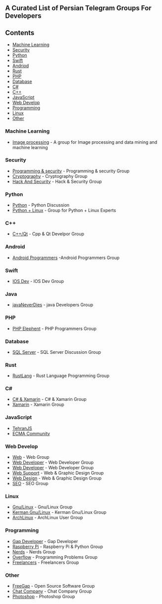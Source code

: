 ## A Curated List of Persian Telegram Groups For Developers
## Contents
 - [Machine Learning](#machine-learning)
 - [Security](#security)
 - [Python](#python)
 - [Swift](#swift)
 - [Andriod](#android)
 - [Rust](#Rustlang)
 - [PHP](#php)
 - [Database](#database)
 - [C#](#c-sharp)
 - [C++](#c-plus-plus)
 - [JavaScript](#javascript)
 - [Web Develop](#web-develop)
 - [Programming](#programming)
 - [Linux](#linux)
 - [Other](#other)

### Machine Learning
 - [Image processing](https://telegram.me/joinchat/Bm-SgUELJ355MOKYgoDXrg) - A group for Image processing and data mining and machine learning

### Security
 - [Programming & security](http://t.me/joinchat/FQbLclBaqOffs8EGi0JUQg) - Programming & security Group
 - [Cryptography](https://t.me/joinchat/Bi883BH1gstrrfsxssdu7g) - Cryptography Group
 - [Hack And Security](https://telegram.me/joinchat/AAAAAEJOCEXl-fny4Pml1A) - Hack & Security Group

### Python
 - [Python](https://t.me/joinchat/HHAUWk16aSvttxZ_su11mg) - Python Discussion
 - [Python + Linux](https://t.me/joinchat/ClyM2j9QzOiYfJkHkgrMxQ) - Group for Python + Linux Experts
 
### C++
 - [C++/Qt](https://telegram.me/joinchat/BY6MdD8zELnu-u4vy6mxvg) - Cpp & Qt Develpor Group

### Android
 - [Android Programmers](https://telegram.me/joinchat/DmIcnUAm-a935cJumBkMmg) -Android Programmers Group

### Swift
 - [IOS Dev](https://telegram.me/joinchat/CHk-4UBjjds4nYAl-S2Now) - IOS Dev Group

### Java
 - [javaNeverDies](https://t.me/joinchat/Celm7kBy4QJvaKG6qm9dOw) - java Developers Group

### PHP
 - [PHP Elephent](https://t.me/joinchat/BlYEGT9D614i8VhQW-N7SA) - PHP Programmers Group

### Database
 - [SQL Server](https://t.me/joinchat/AAAAAEE8KHTCfN_K9xAE-g) - SQL Server Discussion Group 
 
### Rust
- [RustLang](https://t.me/joinchat/Al7JHw3UCQmYMuvAxxkWBw) - Rust Language Programming Group

### C#
 - [C# & Xamarin](https://telegram.me/joinchat/BOKswEFe0LV4o8LxXZTnYA) - C# & Xamarin Group
 - [Xamarin](https://t.me/joinchat/IlKL1hEtjzLOWarPIVry1A) - Xamarin Group
 
### JavaScript
 - [TehranJS](https://t.me/joinchat/AAAAADuurksaUzYjKNFtpA)
 - [ECMA Community](https://t.me/joinchat/FfvXeUQU_fiPDX2yRlnD4w)

### Web Develop 
 - [Web](https://t.me/joinchat/BhhZM0zUOcqv8Flt5w_kTw) - Web Group 
 - [Web Developer](https://telegram.me/joinchat/BaoJETxRxmPG3mV96OkcBg) - Web Developer Group 
 - [Web Developer](https://t.me/joinchat/AAAAAEP6OBxMfDTR9o_VAQ) - Web Developer Group 
 - [Web Support](https://telegram.me/joinchat/Amapzzu5N7KU9l8i9biQVw) - Web & Graphic Design Group
 - [Web Design](https://t.me/joinchat/BhhZM0Qo_kBc92EJ279h3w) - Web & Graphic Design Group
 - [SEO](https://t.me/joinchat/BhJ3RxHm5bAjWUmR-G9UBA) - SEO Group
 
### Linux
 - [Gnu/Linux](https://t.me/joinchat/AgXFOERWlsLvJqxWYlrBqQ) - Gnu/Linux Group
 - [Kerman Gnu/Linux](https://t.me/joinchat/BU-t6E-hnY-pERFdPw54TQ) - Kerman Gnu/Linux Group
 - [ArchLinux](https://t.me/joinchat/HkrxrEL0r7LHZulhhc36KQ) - ArchLinux User Group
 
### Programming
 - [Gap Developer](https://t.me/joinchat/GsMlLBAEbANpcQx7v86Pgg) - Gap Developer
 - [Raspberry Pi](https://t.me/joinchat/D1ZmYU5n_GYLkGBr_VUi5g) - Raspberry Pi & Python Group
 - [Nerds](https://t.me/joinchat/AAAAAD2_t1mRKSuEAja3iw) - Nerds Group
 - [Overflow](https://t.me/joinchat/AAAAAD2_t1mRKSuEAja3iw) - Programming Problems Group
 - [Freelancers](https://t.me/joinchat/AhgfaRFOG412RBv3CQNq-Q) - Freelancers Group
 
### Other
 - [FreeGap](https://t.me/joinchat/AgXFOD86p1nhiaC0HB1wrg) - Open Source Software Group
 - [Chat Company](https://t.me/joinchat/DKhsrUNxZcAe2VLN8NcM9w) - Chat Company Group
 - [Photoshop](https://t.me/joinchat/DxfC7T8Rsz0UDNvC7dqL7A) - Photoshop Group
